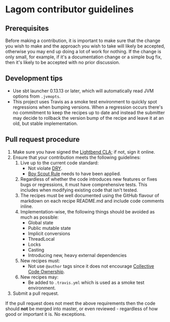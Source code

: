 <!--- Copyright (C) 2016-2018 Lightbend Inc. <https://www.lightbend.com> -->
# Lagom contributor guidelines

## Prerequisites

Before making a contribution, it is important to make sure that the change you wish to make and the approach you wish to take will likely be accepted, otherwise you may end up doing a lot of work for nothing.  If the change is only small, for example, if it's a documentation change or a simple bug fix, then it's likely to be accepted with no prior discussion.  

## Development tips

- Use sbt launcher 0.13.13 or later, which will automatically read JVM options from `.jvmopts`.
- This project uses Travis as a smoke test environment to quickly spot regressions when bumping versions. When a regression occurs there's no commitment to keep the recipes up to date and instead the submitter may decide to rollback the version bump of the recipe and leave it at an old, but stable implementation.

## Pull request procedure

1. Make sure you have signed the [Lightbend CLA](https://www.lightbend.com/contribute/cla); if not, sign it online.
2. Ensure that your contribution meets the following guidelines:
    1. Live up to the current code standard:
        - Not violate [DRY](http://programmer.97things.oreilly.com/wiki/index.php/Don%27t_Repeat_Yourself).
        - [Boy Scout Rule](http://programmer.97things.oreilly.com/wiki/index.php/The_Boy_Scout_Rule) needs to have been applied.
    2. Regardless of whether the code introduces new features or fixes bugs or regressions, it must have comprehensive tests.  This includes when modifying existing code that isn't tested.
    3. The recipes must be well documented using the GitHub flavour of markdown on each recipe README.md and include code comments inline.
    4. Implementation-wise, the following things should be avoided as much as possible:
        * Global state
        * Public mutable state
        * Implicit conversions
        * ThreadLocal
        * Locks
        * Casting
        * Introducing new, heavy external dependencies
    5. New recipes must:
        * Not use ``@author`` tags since it does not encourage [Collective Code Ownership](http://www.extremeprogramming.org/rules/collective.html).
    6. New recipes may:
        * Be added to `.travis.yml` which is used as a smoke test environment.
3. Submit a pull request.

If the pull request does not meet the above requirements then the code should **not** be merged into master, or even reviewed - regardless of how good or important it is. No exceptions.

